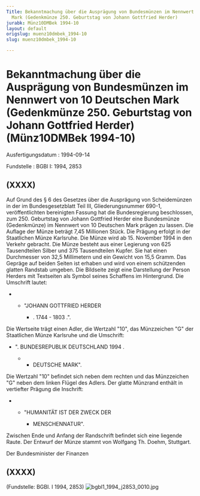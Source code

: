 ```yaml
---
Title: Bekanntmachung über die Ausprägung von Bundesmünzen im Nennwert von 10 Deutschen
  Mark (Gedenkmünze 250. Geburtstag von Johann Gottfried Herder)
jurabk: Münz10DMBek 1994-10
layout: default
origslug: muenz10dmbek_1994-10
slug: muenz10dmbek_1994-10

---
```


# Bekanntmachung über die Ausprägung von Bundesmünzen im Nennwert von 10 Deutschen Mark (Gedenkmünze 250. Geburtstag von Johann Gottfried Herder) (Münz10DMBek 1994-10)

Ausfertigungsdatum
:   1994-09-14

Fundstelle
:   BGBl I: 1994, 2853



## (XXXX)

Auf Grund des § 6 des Gesetzes über die Ausprägung von Scheidemünzen
in der im Bundesgesetzblatt Teil III, Gliederungsnummer 690-1,
veröffentlichten bereinigten Fassung hat die Bundesregierung
beschlossen, zum 250. Geburtstag von Johann Gottfried Herder eine
Bundesmünze (Gedenkmünze) im Nennwert von 10 Deutschen Mark prägen zu
lassen. Die Auflage der Münze beträgt 7,45 Millionen Stück. Die
Prägung erfolgt in der Staatlichen Münze Karlsruhe.
Die Münze wird ab 15. November 1994 in den Verkehr gebracht.
Die Münze besteht aus einer Legierung von 625 Tausendteilen Silber und
375 Tausendteilen Kupfer. Sie hat einen Durchmesser von 32,5
Millimetern und ein Gewicht von 15,5 Gramm.
Das Gepräge auf beiden Seiten ist erhaben und wird von einem
schützenden glatten Randstab umgeben.
Die Bildseite zeigt eine Darstellung der Person Herders mit Textseiten
als Symbol seines Schaffens im Hintergrund. Die Umschrift lautet:

*
    *   "JOHANN GOTTFRIED HERDER

        *   . 1744 - 1803 .".









Die Wertseite trägt einen Adler, die Wertzahl "10", das Münzzeichen
"G" der Staatlichen Münze Karlsruhe und die Umschrift:

*   ". BUNDESREPUBLIK DEUTSCHLAND 1994 .

    *
        *   DEUTSCHE MARK".









Die Wertzahl "10" befindet sich neben dem rechten und das Münzzeichen
"G" neben dem linken Flügel des Adlers.
Der glatte Münzrand enthält in vertiefter Prägung die Inschrift:

*
    *   "HUMANITÄT IST DER ZWECK DER

        *   MENSCHENNATUR".









Zwischen Ende und Anfang der Randschrift befindet sich eine liegende
Raute. Der Entwurf der Münze stammt von Wolfgang Th. Doehm, Stuttgart.

Der Bundesminister der Finanzen


## (XXXX)

(Fundstelle: BGBl. I 1994, 2853)
![bgbl1_1994_j2853_0010.jpg](bgbl1_1994_j2853_0010.jpg)
